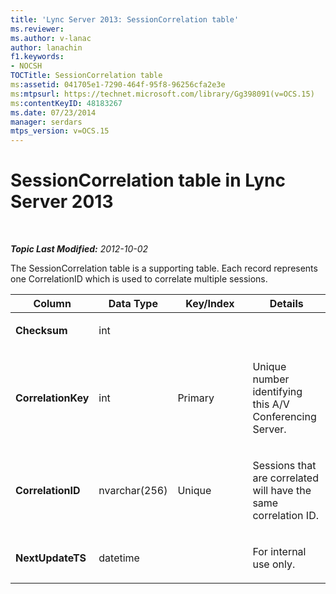 ```yaml
---
title: 'Lync Server 2013: SessionCorrelation table'
ms.reviewer: 
ms.author: v-lanac
author: lanachin
f1.keywords:
- NOCSH
TOCTitle: SessionCorrelation table
ms:assetid: 041705e1-7290-464f-95f8-96256cfa2e3e
ms:mtpsurl: https://technet.microsoft.com/library/Gg398091(v=OCS.15)
ms:contentKeyID: 48183267
ms.date: 07/23/2014
manager: serdars
mtps_version: v=OCS.15
---
```


<div data-xmlns="http://www.w3.org/1999/xhtml">

<div class="topic" data-xmlns="http://www.w3.org/1999/xhtml" data-msxsl="urn:schemas-microsoft-com:xslt" data-cs="http://msdn.microsoft.com/">

<div data-asp="http://msdn2.microsoft.com/asp">

# SessionCorrelation table in Lync Server 2013

</div>

<div id="mainSection">

<div id="mainBody">

<span> </span>

_**Topic Last Modified:** 2012-10-02_

The SessionCorrelation table is a supporting table. Each record represents one CorrelationID which is used to correlate multiple sessions.


<table>
<colgroup>
<col style="width: 25%" />
<col style="width: 25%" />
<col style="width: 25%" />
<col style="width: 25%" />
</colgroup>
<thead>
<tr class="header">
<th><strong>Column</strong></th>
<th><strong>Data Type</strong></th>
<th><strong>Key/Index</strong></th>
<th><strong>Details</strong></th>
</tr>
</thead>
<tbody>
<tr class="odd">
<td><p><strong>Checksum</strong></p></td>
<td><p>int</p></td>
<td></td>
<td></td>
</tr>
<tr class="even">
<td><p><strong>CorrelationKey</strong></p></td>
<td><p>int</p></td>
<td><p>Primary</p></td>
<td><p>Unique number identifying this A/V Conferencing Server.</p></td>
</tr>
<tr class="odd">
<td><p><strong>CorrelationID</strong></p></td>
<td><p>nvarchar(256)</p></td>
<td><p>Unique</p></td>
<td><p>Sessions that are correlated will have the same correlation ID.</p></td>
</tr>
<tr class="even">
<td><p><strong>NextUpdateTS</strong></p></td>
<td><p>datetime</p></td>
<td><p> </p></td>
<td><p>For internal use only.</p></td>
</tr>
</tbody>
</table>


</div>

<span> </span>

</div>

</div>

</div>

